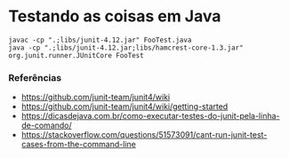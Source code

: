 # Testando as coisas em Java

    javac -cp ".;libs/junit-4.12.jar" FooTest.java
    java -cp ".;libs/junit-4.12.jar;libs/hamcrest-core-1.3.jar" org.junit.runner.JUnitCore FooTest


### Referências

+ https://github.com/junit-team/junit4/wiki
+ https://github.com/junit-team/junit4/wiki/getting-started
+ https://dicasdejava.com.br/como-executar-testes-do-junit-pela-linha-de-comando/
+ https://stackoverflow.com/questions/51573091/cant-run-junit-test-cases-from-the-command-line

